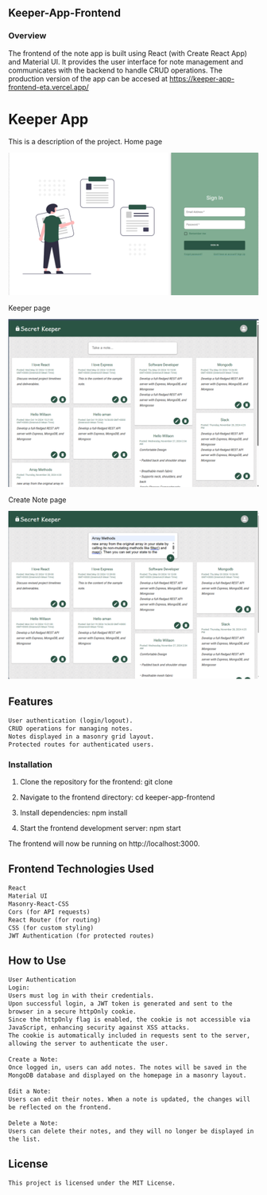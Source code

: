 ## Keeper-App-Frontend

### Overview

The frontend of the note app is built using React (with Create React App) and Material UI. 
It provides the user interface for note management and communicates with the backend to 
handle CRUD operations. The production version of the app can be accesed at 
https://keeper-app-frontend-eta.vercel.app/

# Keeper App

This is a description of the project.
Home page

![Login Page](src/images/login.png)


Keeper page

![HomePage or Notes](src/images/allnotes.png)


Create Note page

![Create Note](src/images/createnotes.png)

## Features

    User authentication (login/logout).
    CRUD operations for managing notes.
    Notes displayed in a masonry grid layout.
    Protected routes for authenticated users.


### Installation

1. Clone the repository for the frontend:
    git clone <frontend-repo-url>

2. Navigate to the frontend directory:
    cd keeper-app-frontend

3. Install dependencies:
    npm install

4. Start the frontend development server:
    npm start

The frontend will now be running on http://localhost:3000.


## Frontend Technologies Used

    React
    Material UI
    Masonry-React-CSS
    Cors (for API requests)
    React Router (for routing)
    CSS (for custom styling)
    JWT Authentication (for protected routes)


## How to Use

    User Authentication
    Login:
    Users must log in with their credentials.
    Upon successful login, a JWT token is generated and sent to the browser in a secure httpOnly cookie.
    Since the httpOnly flag is enabled, the cookie is not accessible via JavaScript, enhancing security against XSS attacks.
    The cookie is automatically included in requests sent to the server, allowing the server to authenticate the user.

    Create a Note:
    Once logged in, users can add notes. The notes will be saved in the MongoDB database and displayed on the homepage in a masonry layout.

    Edit a Note:
    Users can edit their notes. When a note is updated, the changes will be reflected on the frontend.
    
    Delete a Note:
    Users can delete their notes, and they will no longer be displayed in the list.



## License
    This project is licensed under the MIT License.